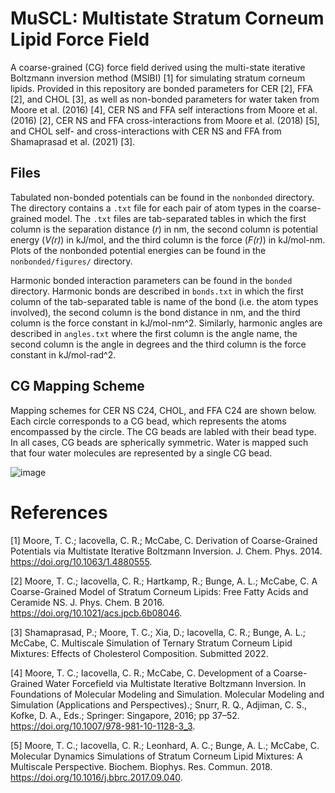 # MuSCL: Multistate Stratum Corneum Lipid Force Field
A coarse-grained (CG) force field derived using the multi-state iterative Boltzmann inversion method (MSIBI) [1] for simulating stratum corneum lipids. Provided in this repository are bonded parameters for CER [2], FFA [2], and CHOL [3], as well as non-bonded parameters for water taken from Moore et al. (2016) [4], CER NS and FFA self interactions from Moore et al. (2016) [2], CER NS and FFA cross-interactions from Moore et al. (2018) [5], and CHOL self- and cross-interactions with CER NS and FFA from Shamaprasad et al. (2021) [3]. 

##  Files
Tabulated non-bonded potentials can be found in the `nonbonded` directory. The directory contains a `.txt` file for each pair of atom types in the coarse-grained model. The `.txt` files are tab-separated tables in which the first column is the separation distance (*r*) in nm, the second column is potential energy (*V(r)*) in kJ/mol, and the third column is the force (*F(r)*) in kJ/mol-nm. Plots of the nonbonded potential energies can be found in the `nonbonded/figures/` directory.

Harmonic bonded interaction parameters can be found in the `bonded` directory. Harmonic bonds are described in `bonds.txt` in which the first column of the tab-separated table is name of the bond (i.e. the atom types involved), the second column is the bond distance in nm, and the third column is the force constant in kJ/mol-nm^2. Similarly, harmonic angles are described in `angles.txt` where the first column is the angle name, the second column is the angle in degrees and the third column is the force constant in kJ/mol-rad^2.

## CG Mapping Scheme
Mapping schemes for CER NS C24, CHOL, and FFA C24 are shown below. Each circle corresponds to a CG bead, which represents the atoms encompassed by the circle. The CG beads are labled with their bead type. In  all cases, CG beads are spherically symmetric. Water is mapped such that four water molecules are represented by a single CG bead. 

![image](https://user-images.githubusercontent.com/33552857/151215266-00a58e0e-03e3-4023-bb62-b791f357620e.png)

# References
[1] Moore, T. C.; Iacovella, C. R.; McCabe, C. Derivation of Coarse-Grained Potentials via Multistate Iterative Boltzmann Inversion. J. Chem. Phys. 2014. https://doi.org/10.1063/1.4880555.

[2] Moore, T. C.; Iacovella, C. R.; Hartkamp, R.; Bunge, A. L.; McCabe, C. A Coarse-Grained Model of Stratum Corneum Lipids: Free Fatty Acids and Ceramide NS. J. Phys. Chem. B 2016. https://doi.org/10.1021/acs.jpcb.6b08046.

[3] Shamaprasad, P.; Moore, T. C.; Xia, D.; Iacovella, C. R.; Bunge, A. L.; McCabe, C. Multiscale Simulation of Ternary Stratum Corneum Lipid Mixtures: Effects of Cholesterol Composition. Submitted 2022.

[4] Moore, T. C.; Iacovella, C. R.; McCabe, C. Development of a Coarse-Grained Water Forcefield via Multistate Iterative Boltzmann Inversion. In Foundations of Molecular Modeling and Simulation. Molecular Modeling and Simulation (Applications and Perspectives).; Snurr, R. Q., Adjiman, C. S., Kofke, D. A., Eds.; Springer: Singapore, 2016; pp 37–52. https://doi.org/10.1007/978-981-10-1128-3_3.

[5] Moore, T. C.; Iacovella, C. R.; Leonhard, A. C.; Bunge, A. L.; McCabe, C. Molecular Dynamics Simulations of Stratum Corneum Lipid Mixtures: A Multiscale Perspective. Biochem. Biophys. Res. Commun. 2018. https://doi.org/10.1016/j.bbrc.2017.09.040.
